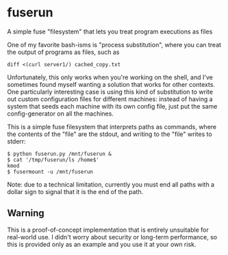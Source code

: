 fuserun
=======

A simple fuse "filesystem" that lets you treat program executions as files


One of my favorite bash-isms is "process substitution", where you can treat the output of programs as files, such as
```
diff <(curl server1/) cached_copy.txt
```

Unfortunately, this only works when you're working on the shell, and I've sometimes found myself wanting a solution that works for other contexts.  One particularly interesting case is using this kind of substitution to write out custom configuration files for different machines: instead of having a system that seeds each machine with its own config file, just put the same config-generator on all the machines.

This is a simple fuse filesystem that interprets paths as commands, where the contents of the "file" are the stdout, and writing to the "file" writes to stderr:
```
$ python fuserun.py /mnt/fuserun &
$ cat '/tmp/fuserun/ls /home$'
kmod
$ fusermount -u /mnt/fuserun
```

Note: due to a technical limitation, currently you must end all paths with a dollar sign to signal that it is the end of the path.

Warning
-------
This is a proof-of-concept implementation that is entirely unsuitable for real-world use.  I didn't worry about security or long-term performance, so this is provided only as an example and you use it at your own risk.
